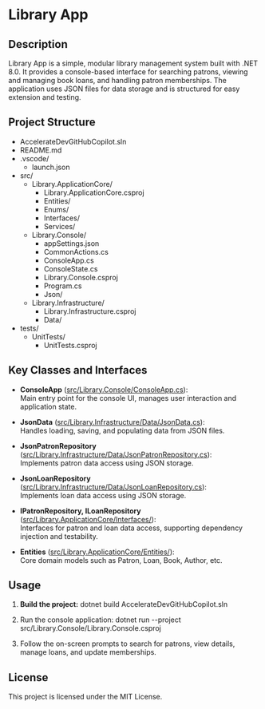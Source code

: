 # Library App

## Description

Library App is a simple, modular library management system built with .NET 8.0. It provides a console-based interface for searching patrons, viewing and managing book loans, and handling patron memberships. The application uses JSON files for data storage and is structured for easy extension and testing.

## Project Structure

- AccelerateDevGitHubCopilot.sln
- README.md
- .vscode/
  - launch.json
- src/
  - Library.ApplicationCore/
    - Library.ApplicationCore.csproj
    - Entities/
    - Enums/
    - Interfaces/
    - Services/
  - Library.Console/
    - appSettings.json
    - CommonActions.cs
    - ConsoleApp.cs
    - ConsoleState.cs
    - Library.Console.csproj
    - Program.cs
    - Json/
  - Library.Infrastructure/
    - Library.Infrastructure.csproj
    - Data/
- tests/
  - UnitTests/
    - UnitTests.csproj

## Key Classes and Interfaces

- **ConsoleApp** ([src/Library.Console/ConsoleApp.cs](src/Library.Console/ConsoleApp.cs)):  
  Main entry point for the console UI, manages user interaction and application state.

- **JsonData** ([src/Library.Infrastructure/Data/JsonData.cs](src/Library.Infrastructure/Data/JsonData.cs)):  
  Handles loading, saving, and populating data from JSON files.

- **JsonPatronRepository** ([src/Library.Infrastructure/Data/JsonPatronRepository.cs](src/Library.Infrastructure/Data/JsonPatronRepository.cs)):  
  Implements patron data access using JSON storage.

- **JsonLoanRepository** ([src/Library.Infrastructure/Data/JsonLoanRepository.cs](src/Library.Infrastructure/Data/JsonLoanRepository.cs)):  
  Implements loan data access using JSON storage.

- **IPatronRepository, ILoanRepository** ([src/Library.ApplicationCore/Interfaces/](src/Library.ApplicationCore/Interfaces/)):  
  Interfaces for patron and loan data access, supporting dependency injection and testability.

- **Entities** ([src/Library.ApplicationCore/Entities/](src/Library.ApplicationCore/Entities/)):  
  Core domain models such as Patron, Loan, Book, Author, etc.

## Usage

1. **Build the project:**
   dotnet build AccelerateDevGitHubCopilot.sln

2. Run the console application:
   dotnet run --project src/Library.Console/Library.Console.csproj

3. Follow the on-screen prompts to search for patrons, view details, manage loans, and update memberships.

## License
This project is licensed under the MIT License. 